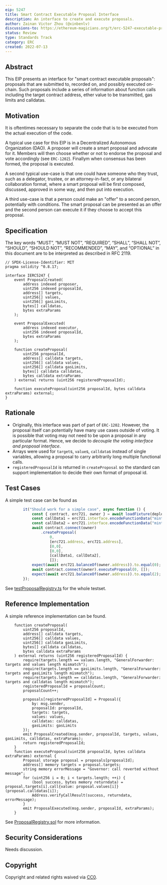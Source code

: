 ```yaml
---
eip: 5247
title: Smart Contract Executable Proposal Interface
description: An interface to create and execute proposals.
author: Zainan Victor Zhou (@xinbenlv)
discussions-to: https://ethereum-magicians.org/t/erc-5247-executable-proposal-standard/9938
status: Review
type: Standards Track
category: ERC
created: 2022-07-13
---
```


## Abstract

This EIP presents an interface for "smart contract executable proposals": proposals that are submitted to, recorded on, and possibly executed on-chain. Such proposals include a series of information about
function calls including the target contract address, ether value to be transmitted, gas limits and calldatas.

## Motivation

It is oftentimes necessary to separate the code that is to be executed from the actual execution of the code.

A typical use case for this EIP is in a Decentralized Autonomous Organization (DAO). A proposer will create a smart proposal and advocate for it. Members will then choose whether or not to endorse the proposal and vote accordingly (see `ERC-1202`). Finallym when consensus has been formed, the proposal is executed.

A second typical use-case is that one could have someone who they trust, such as a delegator, trustee, or an attorney-in-fact, or any bilateral collaboration format, where a smart proposal will be first composed, discussed, approved in some way, and then put into execution.

A third use-case is that a person could make an "offer" to a second person, potentially with conditions. The smart proposal can be presented as an offer and the second person can execute it if they choose to accept this proposal.

## Specification

The key words “MUST”, “MUST NOT”, “REQUIRED”, “SHALL”, “SHALL NOT”, “SHOULD”, “SHOULD NOT”, “RECOMMENDED”, “MAY”, and “OPTIONAL” in this document are to be interpreted as described in RFC 2119.

```solidity
// SPDX-License-Identifier: MIT
pragma solidity ^0.8.17;

interface IERC5247 {
    event ProposalCreated(
        address indexed proposer,
        uint256 indexed proposalId,
        address[] targets,
        uint256[] values,
        uint256[] gasLimits,
        bytes[] calldatas,
        bytes extraParams
    );

    event ProposalExecuted(
        address indexed executor,
        uint256 indexed proposalId,
        bytes extraParams
    );

    function createProposal(
        uint256 proposalId,
        address[] calldata targets,
        uint256[] calldata values,
        uint256[] calldata gasLimits,
        bytes[] calldata calldatas,
        bytes calldata extraParams
    ) external returns (uint256 registeredProposalId);

    function executeProposal(uint256 proposalId, bytes calldata extraParams) external;
}
```

## Rationale

* Originally, this interface was part of part of `ERC-1202`. However, the proposal itself can potentially have many use cases outside of voting. It is possible that voting may not need to be upon a proposal in any particular format. Hence, we decide to *decouple the voting interface and proposal interface*.
* Arrays were used for `target`s, `value`s, `calldata`s instead of single variables, allowing a proposal to carry arbitrarily long multiple functional calls.
* `registeredProposalId` is returned in `createProposal` so the standard can support implementation to decide their own format of proposal id.

## Test Cases

A simple test case can be found as

```ts
        it("Should work for a simple case", async function () {
            const { contract, erc721, owner } = await loadFixture(deployFixture);
            const callData1 = erc721.interface.encodeFunctionData("mint", [owner.address, 1]);
            const callData2 = erc721.interface.encodeFunctionData("mint", [owner.address, 2]);
            await contract.connect(owner)
                .createProposal(
                    0,
                    [erc721.address, erc721.address],
                    [0,0],
                    [0,0],
                    [callData1, callData2],
                    []);
            expect(await erc721.balanceOf(owner.address)).to.equal(0);
            await contract.connect(owner).executeProposal(0, []);
            expect(await erc721.balanceOf(owner.address)).to.equal(2);
        });
```

See [testProposalRegistry.ts](../assets/eip-5247/testProposalRegistry.ts) for the whole testset.

## Reference Implementation

A simple reference implementation can be found.

```solidity
    function createProposal(
        uint256 proposalId,
        address[] calldata targets,
        uint256[] calldata values,
        uint256[] calldata gasLimits,
        bytes[] calldata calldatas,
        bytes calldata extraParams
    ) external returns (uint256 registeredProposalId) {
        require(targets.length == values.length, "GeneralForwarder: targets and values length mismatch");
        require(targets.length == gasLimits.length, "GeneralForwarder: targets and gasLimits length mismatch");
        require(targets.length == calldatas.length, "GeneralForwarder: targets and calldatas length mismatch");
        registeredProposalId = proposalCount;
        proposalCount++;

        proposals[registeredProposalId] = Proposal({
            by: msg.sender,
            proposalId: proposalId,
            targets: targets,
            values: values,
            calldatas: calldatas,
            gasLimits: gasLimits
        });
        emit ProposalCreated(msg.sender, proposalId, targets, values, gasLimits, calldatas, extraParams);
        return registeredProposalId;
    }
    function executeProposal(uint256 proposalId, bytes calldata extraParams) external {
        Proposal storage proposal = proposals[proposalId];
        address[] memory targets = proposal.targets;
        string memory errorMessage = "Governor: call reverted without message";
        for (uint256 i = 0; i < targets.length; ++i) {
            (bool success, bytes memory returndata) = proposal.targets[i].call{value: proposal.values[i]}(proposal.calldatas[i]);
            Address.verifyCallResult(success, returndata, errorMessage);
        }
        emit ProposalExecuted(msg.sender, proposalId, extraParams);
    }
```

See [ProposalRegistry.sol](../assets/eip-5247/ProposalRegistry.sol) for more information.

## Security Considerations

Needs discussion.

## Copyright

Copyright and related rights waived via [CC0](../LICENSE.md).
